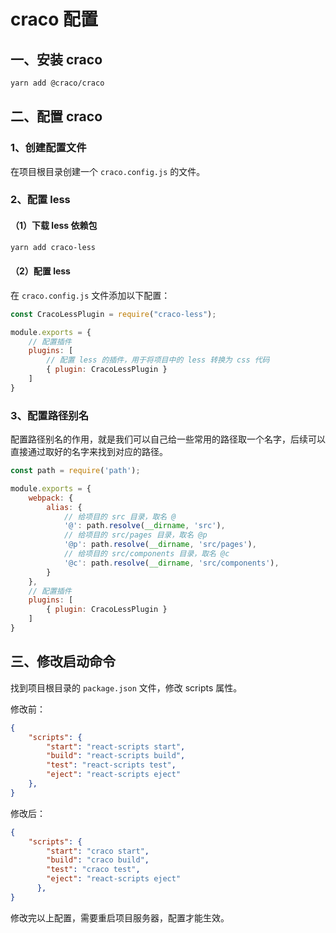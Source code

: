 # craco 配置

## 一、安装 craco

```bash
yarn add @craco/craco
```

## 二、配置 craco

### 1、创建配置文件

在项目根目录创建一个 `craco.config.js` 的文件。

### 2、配置 less

#### （1）下载 less 依赖包

```bash
yarn add craco-less
```

#### （2）配置 less

在 `craco.config.js` 文件添加以下配置：

```js
const CracoLessPlugin = require("craco-less");

module.exports = {
    // 配置插件
    plugins: [
		// 配置 less 的插件，用于将项目中的 less 转换为 css 代码
        { plugin: CracoLessPlugin }
    ]
}
```

### 3、配置路径别名

配置路径别名的作用，就是我们可以自己给一些常用的路径取一个名字，后续可以直接通过取好的名字来找到对应的路径。

```js
const path = require('path');

module.exports = {
    webpack: {
        alias: {
            // 给项目的 src 目录，取名 @
            '@': path.resolve(__dirname, 'src'),
            // 给项目的 src/pages 目录，取名 @p
            '@p': path.resolve(__dirname, 'src/pages'),
            // 给项目的 src/components 目录，取名 @c
            '@c': path.resolve(__dirname, 'src/components'),
        }
    },
    // 配置插件
    plugins: [
        { plugin: CracoLessPlugin }
    ]
}
```

## 三、修改启动命令

找到项目根目录的 `package.json` 文件，修改 scripts 属性。

修改前：

```json
{
    "scripts": {
        "start": "react-scripts start",
        "build": "react-scripts build",
        "test": "react-scripts test",
        "eject": "react-scripts eject"
    },
}
```

修改后：

```json
{
    "scripts": {
        "start": "craco start",
        "build": "craco build",
        "test": "craco test",
        "eject": "react-scripts eject"
      },
}
```

修改完以上配置，需要重启项目服务器，配置才能生效。

